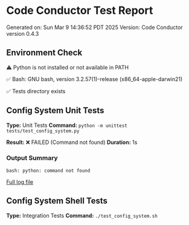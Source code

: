 # Code Conductor Test Report
Generated on: Sun Mar  9 14:36:52 PDT 2025
Version: Code Conductor version 0.4.3

## Environment Check
⚠️ Python is not installed or not available in PATH

✅ Bash: GNU bash, version 3.2.57(1)-release (x86_64-apple-darwin21)

✅ Tests directory exists
## Config System Unit Tests
**Type:** Unit Tests
**Command:** `python -m unittest tests/test_config_system.py`

**Result:** ❌ FAILED (Command not found)
**Duration:** 1s
### Output Summary
```
bash: python: command not found
```

[Full log file](test_reports/Config_System_Unit_Tests_2025-03-09_14-36-52.log)

## Config System Shell Tests
**Type:** Integration Tests
**Command:** `./test_config_system.sh`

